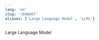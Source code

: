 ```yaml
---
lang: 'en'
slug: '/D48467'
aliases: ['Large Language Model', 'LLMs']
---
```


Large Language Model

<head>
  <html lang="en-US"/>
</head>
